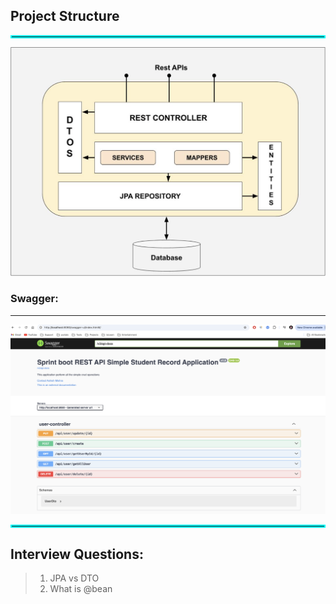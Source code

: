 ## Project Structure

<hr style="border:2px solid cyan">

<img src="gitresources/projectArch.png" alt=""/>

### Swagger:
<hr></hr>

![swagger-ui.png](gitresources%2Fswagger-ui.png)
<hr style="border:2px solid cyan">

## Interview Questions:
> 1. JPA vs DTO
> 2. What is @bean